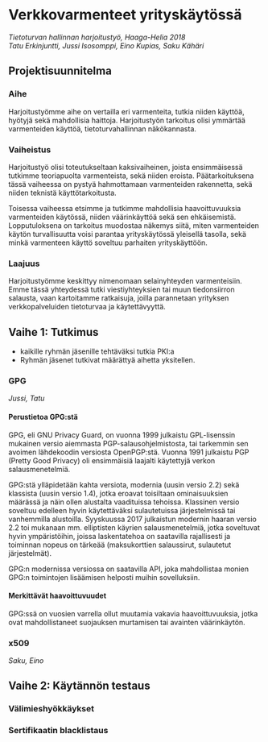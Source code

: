 # Verkkovarmenteet yrityskäytössä
*Tietoturvan hallinnan harjoitustyö, Haaga-Helia 2018*  
*Tatu Erkinjuntti, Jussi Isosomppi, Eino Kupias, Saku Kähäri*

## Projektisuunnitelma
### Aihe
Harjoitustyömme aihe on vertailla eri varmenteita, tutkia niiden käyttöä, hyötyjä sekä mahdollisia haittoja. Harjoitustyön tarkoitus olisi ymmärtää varmenteiden käyttöä, tietoturvahallinnan näkökannasta.
### Vaiheistus
Harjoitustyö olisi toteutukseltaan kaksivaiheinen, joista ensimmäisessä tutkimme teoriapuolta varmenteista, sekä niiden eroista. Päätarkoituksena tässä vaiheessa on pystyä hahmottamaan varmenteiden rakennetta, sekä niiden teknistä käyttötarkoitusta.

Toisessa vaiheessa etsimme ja tutkimme mahdollisia haavoittuvuuksia varmenteiden käytössä, niiden väärinkäyttöä sekä sen ehkäisemistä. Lopputuloksena on tarkoitus muodostaa näkemys siitä, miten varmenteiden käytön turvallisuutta voisi parantaa yrityskäytössä yleisellä tasolla, sekä minkä varmenteen käyttö soveltuu parhaiten yrityskäyttöön.
### Laajuus
Harjoitustyömme keskittyy nimenomaan selainyhteyden varmenteisiin. Emme tässä yhteydessä tutki viestiyhteyksien tai muun tiedonsiirron salausta, vaan kartoitamme ratkaisuja, joilla parannetaan yrityksen verkkopalveluiden tietoturvaa ja käytettävyyttä.
## Vaihe 1: Tutkimus
* kaikille ryhmän jäsenille tehtäväksi tutkia PKI:a
* Ryhmän jäsenet tutkivat määrättyä aihetta yksitellen. 
### GPG
*Jussi, Tatu*
#### Perustietoa GPG:stä
GPG, eli GNU Privacy Guard, on vuonna 1999 julkaistu GPL-lisenssin mukainen versio aiemmasta PGP-salausohjelmistosta, tai tarkemmin sen avoimen lähdekoodin versiosta OpenPGP:stä. Vuonna 1991 julkaistu PGP (Pretty Good Privacy) oli ensimmäisiä laajalti käytettyjä verkon salausmenetelmiä.

GPG:stä ylläpidetään kahta versiota, modernia (uusin versio 2.2) sekä klassista (uusin versio 1.4), jotka eroavat toisiltaan ominaisuuksien määrässä ja näin ollen alustalta vaadituissa tehoissa. Klassinen versio soveltuu edelleen hyvin käytettäväksi sulautetuissa järjestelmissä tai vanhemmilla alustoilla. Syyskuussa 2017 julkaistun modernin haaran versio 2.2 toi mukanaan mm. elliptisten käyrien salausmenetelmiä, jotka soveltuvat hyvin ympäristöihin, joissa laskentatehoa on saatavilla rajallisesti ja toiminnan nopeus on tärkeää (maksukorttien salaussirut, sulautetut järjestelmät).

GPG:n modernissa versiossa on saatavilla API, joka mahdollistaa monien GPG:n toimintojen lisäämisen helposti muihin sovelluksiin.
#### Merkittävät haavoittuvuudet
GPG:ssä on vuosien varrella ollut muutamia vakavia haavoittuvuuksia, jotka ovat mahdollistaneet suojauksen murtamisen tai avainten väärinkäytön.
### x509
*Saku, Eino*

## Vaihe 2: Käytännön testaus
### Välimieshyökkäykset

### Sertifikaatin blacklistaus

